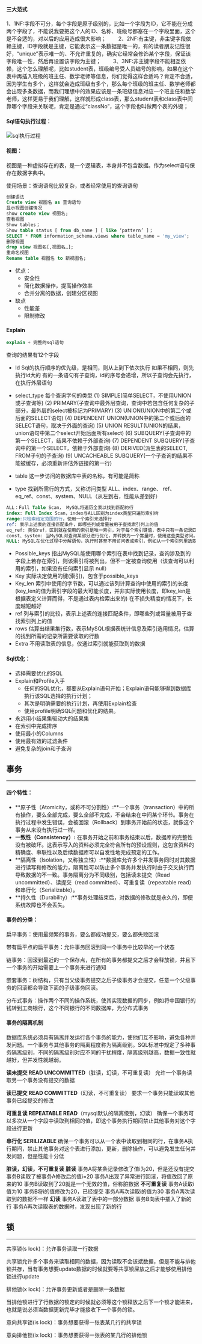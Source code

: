 #### 三大范式
​       1、1NF:字段不可分，每个字段是原子级别的，比如一个字段为ID，它不能在分成两个字段了，不能说我要把这个人的ID、名称、班级号都塞在一个字段里面，这个是不合适的，对以后的应用造成很大影响；
　　2、2NF:有主键，非主键字段依赖主键，ID字段就是主键，它能表示这一条数据是唯一的，有的读者朋友记性很好，“unique”表示唯一的、不允许重复的，确实它经常会修饰某个字段，保证该字段唯一性，然后再设置该字段为主键；
　　3、3NF:非主键字段不能相互依赖，这个怎么理解呢，比如student表，班级编号受人员编号的影响，如果在这个表中再插入班级的班主任、数学老师等信息，你们觉得这样合适吗？肯定不合适，因为学生有多个，这样就会造成班级有多个，那么每个班级的班主任、数学老师都会出现多条数据，而我们理想中的效果应该是一条班级信息对应一个班主任和数学老师，这样更易于我们理解，这样就形成class表，那么student表和class表中间靠哪个字段来关联呢，肯定是通过“classNo”，这个字段也叫做两个表的外键；

#### Sql语句执行过程：

![sql执行过程](https://img-blog.csdnimg.cn/20201006090853757.png?x-oss-process=image/watermark,type_ZmFuZ3poZW5naGVpdGk,shadow_10,text_aHR0cHM6Ly9ibG9nLmNzZG4ubmV0L3l1Y2FuMTIzNA==,size_16,color_FFFFFF,t_70#pic_center)



#### 视图：

视图是一种虚拟存在的表，是一个逻辑表，本身并不包含数据。作为select语句保存在数据字典中。

使用场景：查询语句比较复杂，或者经常使用的查询语句

```sql
创建语法
Create view 视图名 as 查询语句
显示视图创建情况
show create view 视图名;
查看视图
Show tables；
Show table status [ from db_name ] [ like ‘pattern’ ]；
SELECT * FROM information_schema.views where table_name = 'my_view';
删除视图
drop view 视图名[,视图名…];
重命名视图
Rename table 视图名 to 新视图名;
```

- 优点：
  - 安全性
  - 简化数据操作，提高操作效率
  - 合并分离的数据，创建分区视图
- 缺点
  - 性能差
  - 限制修改

#### Explain

````sql
explain + 完整的sql语句
````

查询的结果有12个字段

- Id
  Sql的执行顺序的优先级，是相同，则从上到下依次执行
  如果不相同，则先执行id大的
  有的一条语句有子查询，id的序号会递增，所以子查询会先执行，在执行外层语句
- select_type
  每个查询字句的类型
  (1) SIMPLE(简单SELECT，不使用UNION或子查询等)
  (2) PRIMARY(子查询中最外层查询，查询中若包含任何复杂的子部分，最外层的select被标记为PRIMARY)
  (3) UNION(UNION中的第二个或后面的SELECT语句)
  (4) DEPENDENT UNION(UNION中的第二个或后面的SELECT语句，取决于外面的查询)
  (5) UNION RESULT(UNION的结果，union语句中第二个select开始后面所有select)
  (6) SUBQUERY(子查询中的第一个SELECT，结果不依赖于外部查询)
  (7) DEPENDENT SUBQUERY(子查询中的第一个SELECT，依赖于外部查询)
  (8) DERIVED(派生表的SELECT, FROM子句的子查询)
  (9) UNCACHEABLE SUBQUERY(一个子查询的结果不能被缓存，必须重新评估外链接的第一行)

- table
  这一步访问的数据库中表的名称，有可能是简称

- type
  找到所需行的方式，又称访问类型
  ALL、index、range、 ref、eq_ref、const、system、NULL（从左到右，性能从差到好）

```sql
ALL：Full Table Scan， MySQL将遍历全表以找到匹配的行
index: Full Index Scan，index与ALL区别为index类型只遍历索引树
range:只检索给定范围的行，使用一个索引来选择行
ref: 表示上述表的连接匹配条件，即哪些列或常量被用于查找索引列上的值
eq_ref: 类似ref，区别就在使用的索引是唯一索引，对于每个索引键值，表中只有一条记录匹配，简单来说，就是多表连接中使用primary key或者 unique key作为关联条件
const、system: 当MySQL对查询某部分进行优化，并转换为一个常量时，使用这些类型访问。如将主键置于where列表中，MySQL就能将该查询转换为一个常量，system是const类型的特例，当查询的表只有一行的情况下，使用system
NULL: MySQL在优化过程中分解语句，执行时甚至不用访问表或索引，例如从一个索引列里选取最小值可以通过单独索引查找完成。
```

- Possible_keys
  指出MySQL能使用哪个索引在表中找到记录，查询涉及到的字段上若存在索引，则该索引将被列出，但不一定被查询使用（该查询可以利用的索引，如果没有任何索引显示 null）
- Key
  实际决定使用的键(索引)，包含于possible_keys
- Key_len
  索引中使用的字节数，可以通过该列计算查询中使用的索引的长度(key_len的值为索引字段的最大可能长度，并非实际使用长度，即key_len是根据表定义计算而得，不是通过表内检索出来的)
  在不损失精度的情况下，长度越短越好
- ref
  列与索引的比较，表示上述表的连接匹配条件，即哪些列或常量被用于查找索引列上的值
- rows
  估算出结果集行数，表示MySQL根据表统计信息及索引选用情况，估算的找到所需的记录所需要读取的行数
- Extra
  不用读取表的信息，仅通过索引就能获取到的数据

#### Sql优化：

- 选择需要优化的SQL
- Explain和Profile入手
  - 任何的SQL优化，都要从Explain语句开始；Explain语句能够得到数据库执行该SQL选择的执行计划；
  - 其次是明确需要的执行计划，再使用Explain检查
  - 使用profile明确SQL问题和优化的结果。
- 永远用小结果集驱动大的结果集
- 在索引中完成排序
- 使用最小的Columns
- 使用最有效的过滤条件
- 避免复杂的join和子查询



## 事务

--------------------------

#### 四个特性：

- **原子性（Atomicity，或称不可分割性）:**一个事务（transaction）中的所有操作，要么全部完成，要么全部不完成，不会结束在中间某个环节。事务在执行过程中发生错误，会被回滚（Rollback）到事务开始前的状态，就像这个事务从来没有执行过一样。
- **一致性（Consistency）:** 在事务开始之前和事务结束以后，数据库的完整性没有被破坏。这表示写入的资料必须完全符合所有的预设规则，这包含资料的精确度、串联性以及后续数据库可以自发性地完成预定的工作。
- **隔离性（Isolation，又称独立性）:**数据库允许多个并发事务同时对其数据进行读写和修改的能力，隔离性可以防止多个事务并发执行时由于交叉执行而导致数据的不一致。事务隔离分为不同级别，包括读未提交（Read uncommitted）、读提交（read committed）、可重复读（repeatable read）和串行化（Serializable）。
- **持久性（Durability）:**事务处理结束后，对数据的修改就是永久的，即便系统故障也不会丢失。

#### 事务的分类：

扁平事务：使用最频繁的事务，要么都成功提交，要么都失败回滚

带有扁平点的扁平事务：允许事务回滚到同一个事务中比较早的一个状态

链事务：回滚到最近的一个保存点，在所有的事务都提交之后才会释放锁，并且下一个事务的开始需要上一个事务来进行通知

嵌套事务：树结构，只有当父级事务提交之后子级事务才会提交，任意一个父级事务的回滚都会导致下面的子级事务回滚。

分布式事务：操作两个不同的操作系统，使其实现数据的同步，例如将中国银行的钱转到工商银行，这个不同银行的不同数据库，为分布式事务

#### 事务的隔离机制

​	数据库系统必须具有隔离并发运行各个事务的能力，使他们互不影响，避免各种并发问题。一个事务与其他事务的隔离程度称为隔离级别。SQL标准中规定了多种事务隔离级别，不同的隔离级别对应不同的干扰程度，隔离级别越高，数据一致性就越好，但并发性就越弱。

**读未提交 READ UNCOMMITTED**（脏读，幻读，不可重复读）
允许一个事务读取另一个事务没有提交的数据

**读已提交 READ COMMITTED**（幻读，不可重复读）
要求一个事务只能读取其他事务已经提交的修改

**可重复读 REPEATABLE READ**（mysql默认的隔离级别，幻读）
确保一个事务可以多次从一个字段中读取到相同的值，即这个事务执行期间禁止其他事务对这个字段进行更新

**串行化 SERILIZABLE**
确保一个事务可以从一个表中读取到相同的行，在事务A执行期间，禁止其他事务对这个表进行添加，更新，删除操作，可以避免发生任何并发问题，但是性能十分低

**脏读，幻读，不可重复读**
**脏读**
	事务A将某条记录修改了值i为20，但是还没有提交
	事务B读取了被事务A修改后的值i=20
	事务A出现了异常进行回滚，将值改回了原来的10
	事务B读取到了20就是一个无效的值，俗称脏数据
**不可重复读**
	事务A读取i值为10
	事务B将i的值修改为20，已经提交
	事务A再次读取i的值为30
	事务A两次读取到的数据不一样
**幻读**
	事务A读取了表中的一部分数据
	事务B向表中插入了新的行
	事务A再次读取表的数据时，发现出现了新的行



## 锁

---------

共享锁(s lock)：允许事务读取一行数据

​	共享锁允许多个事务来读取相同的数据，因为读取不会该斌数据，但是不能与排他锁共存，当有事务想要update数据的时候就要等共享锁屎放之后才能够使用排他锁进行update

排他锁(x lock)：允许事务更新或者是删除一条数据

​	当排他锁进行了行数据的锁定的时候就必须等这个锁释放之后下一个锁才能进来，也就是说必须当数据更新完毕才能接收下一个事务的锁。

意向共享锁(is lock)：事务想要获得一张表某几行的共享锁

意向排他锁(ix lock)：事务想要获得一张表的某几行的排他锁































